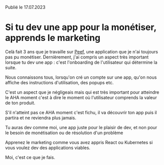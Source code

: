 Publié le 17.07.2023

# Si tu dev une app pour la monétiser, apprends le marketing

Celà fait 3 ans que je travaille sur [Peef](https://www.peef.dev), une application que je n'ai toujours pas pu monétiser. Dernièrement, j'ai compris un aspect très important lorsque tu dev une app : c'est l'onboarding de l'utilisateur qui détermine la suite.

Nous connaissons tous, lorsqu'on cré un compte sur une app, qu'on nous affiche des instructions d'utilisation, des popups etc. 

C'est un aspect que je négligeais mais qui est très important pour atteindre le AHA moment c'est à dire le moment où l'utilisateur comprends la valeur de ton produit.

S'il n'atteint pas ce AHA moment c'est fichu, il va découvrir ton app puis il partira et ne reviendra plus jamais.

Tu auras dev comme moi, une app juste pour le plaisir de dev, et non pour le besoin de monétisation ou de résolution d'un problème

Apprenez le marketing comme vous avez appris React ou Kubernetes si vous voulez dev des applications viables.

Moi, c'est ce que je fais.
